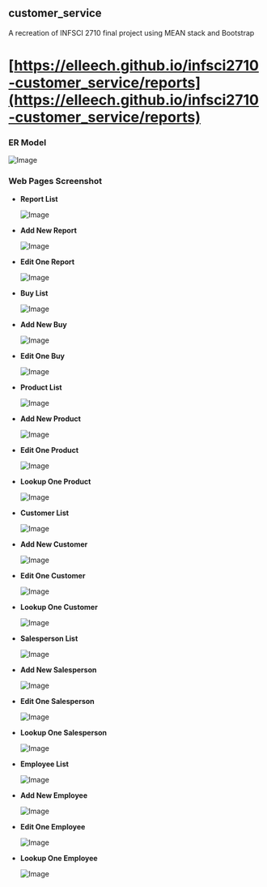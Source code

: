 ## customer_service

A recreation of INFSCI 2710 final project using MEAN stack and Bootstrap

# [https://elleech.github.io/infsci2710-customer_service/reports](https://elleech.github.io/infsci2710-customer_service/reports)

### ER Model

![Image](images/er_model.png)

### Web Pages Screenshot

- **Report List**

  ![Image](images/localhost-4200-reports.png)

- **Add New Report**

  ![Image](images/localhost-4200-reports-add.png)

- **Edit One Report**

  ![Image](images/localhost-4200-reports-edit-rptId.png)

- **Buy List**

  ![Image](images/localhost-4200-buys.png)

- **Add New Buy**

  ![Image](images/localhost-4200-buys-add.png)

- **Edit One Buy**

  ![Image](images/localhost-4200-buys-edit-buyId.png)

- **Product List**

  ![Image](images/localhost-4200-products.png)

- **Add New Product**

  ![Image](images/localhost-4200-products-add.png)

- **Edit One Product**

  ![Image](images/localhost-4200-products-edit-pdtId.png)

- **Lookup One Product**

  ![Image](images/localhost-4200-products-lookup-pdtId.png)

- **Customer List**

  ![Image](images/localhost-4200-customers.png)

- **Add New Customer**

  ![Image](images/localhost-4200-customers-add.png)

- **Edit One Customer**

  ![Image](images/localhost-4200-customers-edit-custUsername.png)

- **Lookup One Customer**

  ![Image](images/localhost-4200-customers-lookup-custUsername.png)

- **Salesperson List**

  ![Image](images/localhost-4200-salespeople.png)

- **Add New Salesperson**

  ![Image](images/localhost-4200-salespeople-add.png)

- **Edit One Salesperson**

  ![Image](images/localhost-4200-salespeople-edit-saleUsername.png)

- **Lookup One Salesperson**

  ![Image](images/localhost-4200-salespeople-lookup-saleUsername.png)

- **Employee List**

  ![Image](images/localhost-4200-employees.png)

- **Add New Employee**

  ![Image](images/localhost-4200-employees-add.png)

- **Edit One Employee**

  ![Image](images/localhost-4200-employees-edit-emplUsername.png)

- **Lookup One Employee**

  ![Image](images/localhost-4200-employees-lookup-emplUsername.png)
  
